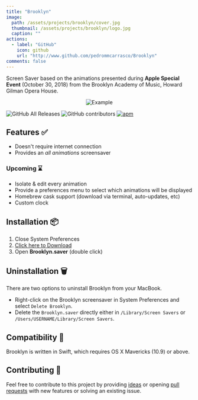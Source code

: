 ```yaml
---
title: "Brooklyn"
image: 
  path: /assets/projects/brooklyn/cover.jpg
  thumbnail: /assets/projects/brooklyn/logo.jpg
  caption: ""
actions:
  - label: "GitHub"
    icon: github
    url: "http://www.github.com/pedrommcarrasco/Brooklyn"
comments: false
---
```


Screen Saver based on the animations presented during **Apple Special Event** (October 30, 2018) from the Brooklyn Academy of Music, Howard Gilman Opera House.

<p align="center">
<img src="https://github.com/pedrommcarrasco/Brooklyn/blob/master/Design/showcase.gif?raw=true" alt="Example"/>
</p>

![GitHub All Releases](https://img.shields.io/github/downloads/pedrommcarrasco/brooklyn/total.svg) ![GitHub contributors](https://img.shields.io/github/contributors/pedrommcarrasco/brooklyn.svg) [![apm](https://img.shields.io/apm/l/vim-mode.svg)](https://github.com/pedrommcarrasco/Brooklyn/blob/master/LICENSE)

## Features ✅

* Doesn't require internet connection
* Provides an *all animations* screensaver

### Upcoming ⌛

* Isolate & edit every animation
* Provide a preferences menu to select which animations will be displayed
* Homebrew cask support (download via terminal, auto-updates, etc)
* Custom clock

## Installation 📦

1. Close System Preferences
2. [Click here to Download](https://github.com/pedrommcarrasco/Brooklyn/releases/download/1.0.0/Brooklyn.saver.zip)
3. Open **Brooklyn.saver** (double click)

## Uninstallation 🗑️

There are two options to uninstall Brooklyn from your MacBook.

- Right-click on the Brooklyn screensaver in System Preferences and select `Delete Brooklyn`.
- Delete the `Brooklyn.saver` directly either in `/Library/Screen Savers` or `/Users/USERNAME/Library/Screen Savers`. 

## Compatibility 🔧

Brooklyn is written in Swift, which requires OS X Mavericks (10.9) or above.

## Contributing  🙌 

Feel free to contribute to this project by providing [ideas](https://github.com/pedrommcarrasco/Brooklyn/issues?q=is%3Aissue+is%3Aopen+sort%3Aupdated-desc) or opening [pull requests](https://github.com/pedrommcarrasco/Brooklyn/pulls?q=is%3Apr+is%3Aopen+sort%3Aupdated-desc) with new features or solving an existing issue.
